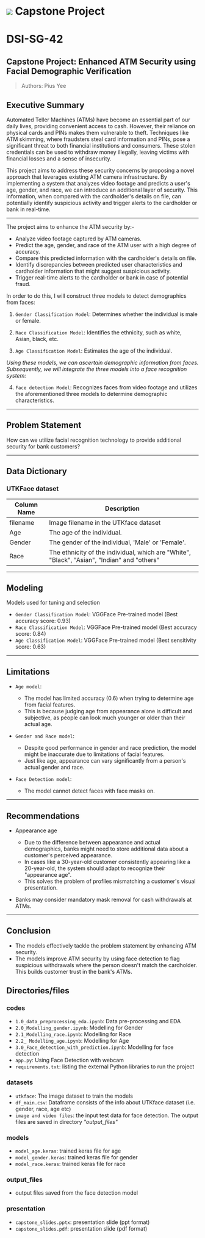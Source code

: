 # ![](https://ga-dash.s3.amazonaws.com/production/assets/logo-9f88ae6c9c3871690e33280fcf557f33.png) Capstone Project

# DSI-SG-42

## Capstone Project: Enhanced ATM Security using Facial Demographic Verification

> Authors: Pius Yee


## Executive Summary

Automated Teller Machines (ATMs) have become an essential part of our daily lives, providing convenient access to cash. However, their reliance on physical cards and PINs makes them vulnerable to theft. Techniques like ATM skimming, where fraudsters steal card information and PINs, pose a significant threat to both financial institutions and consumers. These stolen credentials can be used to withdraw money illegally, leaving victims with financial losses and a sense of insecurity.

This project aims to address these security concerns by proposing a novel approach that leverages existing ATM camera infrastructure. By implementing a system that analyzes video footage and predicts a user's age, gender, and race, we can introduce an additional layer of security. This information, when compared with the cardholder's details on file, can potentially identify suspicious activity and trigger alerts to the cardholder or bank in real-time.

---

The project aims to enhance the ATM security by:-

- Analyze video footage captured by ATM cameras.
- Predict the age, gender, and race of the ATM user with a high degree of accuracy.
- Compare this predicted information with the cardholder's details on file.
- Identify discrepancies between predicted user characteristics and cardholder information that might suggest suspicious activity.
- Trigger real-time alerts to the cardholder or bank in case of potential fraud.

In order to do this, I will construct three models to detect demographics from faces:

1) `Gender Classification Model`: Determines whether the individual is male or female.

2) `Race Classification Model`: Identifies the ethnicity, such as white, Asian, black, etc.

3) `Age Classification Model`: Estimates the age of the individual.

*Using these models, we can ascertain demographic information from faces. Subsequently, we will integrate the three models into a face recognition system:*

4) `Face detection Model`: Recognizes faces from video footage and utilizes the aforementioned three models to determine demographic characteristics.

---

## Problem Statement

How can we utilize facial recognition technology to provide additional security for bank customers?

---

## Data Dictionary

### UTKFace dataset

| Column Name | Description |
|---|---|
| filename | Image filename in the UTKface dataset |
| Age | The age of the individual. |
| Gender | The gender of the individual, 'Male' or 'Female'. |
| Race | The ethnicity of the individual, which are "White", "Black", "Asian", "Indian" and "others" |

---

## Modeling

Models used for tuning and selection

- `Gender Classification Model`: VGGFace Pre-trained model (Best accuracy score: 0.93)
- `Race Classification Model`: VGGFace Pre-trained model (Best accuracy score: 0.84)
- `Age Classification Model`: VGGFace Pre-trained model (Best sensitivity score: 0.63)

---

## Limitations

- `Age model`: 
    - The model has limited accuracy (0.6) when trying to determine age from facial features. 
    - This is because judging age from appearance alone is difficult and subjective, as people can look much younger or older than their actual age.
    
- `Gender and Race model`: 
    - Despite good performance in gender and race prediction, the model might be inaccurate due to limitations of facial features. 
    - Just like age, appearance can vary significantly from a person's actual gender and race.

 - `Face Detection model`:
    - The model cannot detect faces with face masks on.

---

## Recommendations

- Appearance age
    - Due to the difference between appearance and actual demographics, banks might need to store additional data about a customer's perceived appearance.
    - In cases like a 30-year-old customer consistently appearing like a 20-year-old, the system should adapt to recognize their "appearance age".
    - This solves the problem of profiles mismatching a customer's visual presentation.

- Banks may consider mandatory mask removal for cash withdrawals at ATMs.

---

## Conclusion

- The models effectively tackle the problem statement by enhancing ATM security.
- The models improve ATM security by using face detection to flag suspicious withdrawals where the person doesn't match the cardholder. This builds customer trust in the bank's ATMs.

## Directories/files
### codes
- `1.0_data_preprocessing_eda.ipynb`: Data pre-processing and EDA
- `2.0_Modelling_gender.ipynb`: Modelling for Gender
- `2.1_Modelling_race.ipynb`: Modelling for Race
- `2.2_ Modelling_age.ipynb`: Modelling for Age
- `3.0_Face_detection_with_prediction.ipynb`: Modelling for face detection
- `app.py`: Using Face Detection with webcam
- `requirements.txt`: listing the external Python libraries to run the project

### datasets
- `utkface`: The image dataset to train the models
- `df_main.csv`: Dataframe consists of the info about UTKface dataset (i.e. gender, race, age etc)
- `image and video files`: the input test data for face detection. The output files are saved in directory _"output_files"_

### models
- `model_age.keras`: trained keras file for age 
- `model_gender.keras`: trained keras file for gender
- `model_race.keras`: trained keras file for race

### output_files
- output files saved from the face detection model

### presentation
- `capstone_slides.pptx`: presentation slide (ppt format)
- `capstone_slides.pdf`: presentation slide (pdf format)